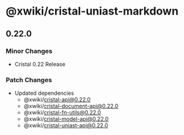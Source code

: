 # @xwiki/cristal-uniast-markdown

## 0.22.0

### Minor Changes

- Cristal 0.22 Release

### Patch Changes

- Updated dependencies
  - @xwiki/cristal-api@0.22.0
  - @xwiki/cristal-document-api@0.22.0
  - @xwiki/cristal-fn-utils@0.22.0
  - @xwiki/cristal-model-api@0.22.0
  - @xwiki/cristal-uniast-api@0.22.0
